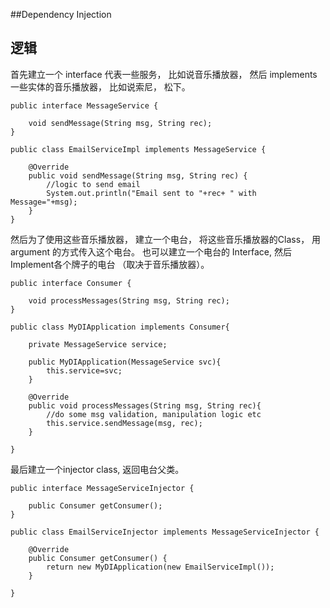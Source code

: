 ##Dependency Injection

## 逻辑

首先建立一个 interface 代表一些服务， 比如说音乐播放器， 然后 implements 一些实体的音乐播放器， 比如说索尼， 松下。

```
public interface MessageService {

	void sendMessage(String msg, String rec);
}

public class EmailServiceImpl implements MessageService {

	@Override
	public void sendMessage(String msg, String rec) {
		//logic to send email
		System.out.println("Email sent to "+rec+ " with Message="+msg);
	}
}
```


然后为了使用这些音乐播放器， 建立一个电台， 将这些音乐播放器的Class， 用 argument 的方式传入这个电台。 也可以建立一个电台的 Interface, 然后Implement各个牌子的电台 （取决于音乐播放器）。

```
public interface Consumer {

	void processMessages(String msg, String rec);
}

public class MyDIApplication implements Consumer{

	private MessageService service;
	
	public MyDIApplication(MessageService svc){
		this.service=svc;
	}
	
	@Override
	public void processMessages(String msg, String rec){
		//do some msg validation, manipulation logic etc
		this.service.sendMessage(msg, rec);
	}

}
```


最后建立一个injector class, 返回电台父类。

```
public interface MessageServiceInjector {

	public Consumer getConsumer();
}

public class EmailServiceInjector implements MessageServiceInjector {

	@Override
	public Consumer getConsumer() {
		return new MyDIApplication(new EmailServiceImpl());
	}

}
```